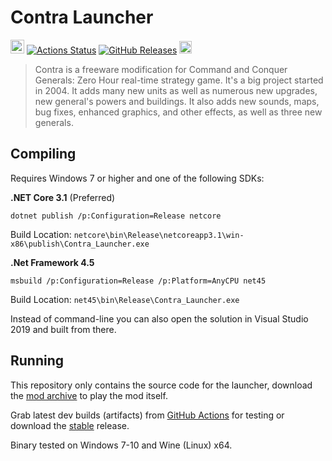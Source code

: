 # Contra Launcher

<a href="https://discordapp.com/invite/015E6KXXHmdWFXCtt"><img src="https://discordapp.com/assets/e05ead6e6ebc08df9291738d0aa6986d.png" alt="Discord" width="22"></a>
[![Actions Status](https://github.com/ThePredatorBG/contra-launcher/workflows/Build/badge.svg)](https://github.com/ThePredatorBG/contra-launcher/actions)
[![GitHub Releases](https://img.shields.io/github/release/ThePredatorBG/contra-launcher.svg)](https://github.com/ThePredatorBG/contra-launcher/releases)
<a href="https://www.moddb.com/mods/contra"><img src="https://button.moddb.com/download/medium/172830.png" alt="Moddb Icon" height="20"></a>

>Contra is a freeware modification for Command and Conquer Generals: Zero Hour real-time strategy game. It's a big project started in 2004. It adds many new units as well as numerous new upgrades, new general's powers and buildings. It also adds new sounds, maps, bug fixes, enhanced graphics, and other effects, as well as three new generals.

## Compiling

Requires Windows 7 or higher and one of the following SDKs:

**.NET Core 3.1** (Preferred)

`dotnet publish /p:Configuration=Release netcore`

Build Location: `netcore\bin\Release\netcoreapp3.1\win-x86\publish\Contra_Launcher.exe`

**.Net Framework 4.5**

`msbuild /p:Configuration=Release /p:Platform=AnyCPU net45`

Build Location: `net45\bin\Release\Contra_Launcher.exe`

Instead of command-line you can also open the solution in Visual Studio 2019 and built from there.

## Running

This repository only contains the source code for the launcher, download the [mod archive](https://www.moddb.com/mods/contra/downloads) to play the mod itself.

Grab latest dev builds (artifacts) from [GitHub Actions](https://github.com/ThePredatorBG/contra-launcher/actions) for testing or download the [stable](https://github.com/ThePredatorBG/contra-launcher/releases/latest) release.

Binary tested on Windows 7-10 and Wine (Linux) x64.
